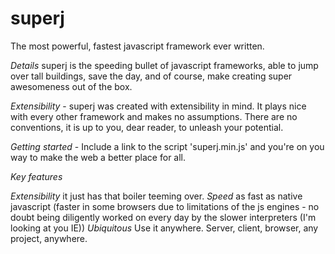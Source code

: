 superj
======
The most powerful, fastest javascript framework ever written.

_*Details*_
superj is the speeding bullet of javascript frameworks, able to jump over tall buildings, save the day, and of course, make creating super awesomeness out of the box.

_*Extensibility*_ - superj was created with extensibility in mind. It plays nice with every other framework and makes no assumptions. There are no conventions, it is up to you, dear reader, to unleash your potential.

_*Getting started*_ - Include a link to the script 'superj.min.js' and you're on you way to make the web a better place for all.

_*Key features*_

*Extensibility*
it just has that boiler teeming over.
_*Speed*_
as fast as native javascript (faster in some browsers due to limitations of the js engines - no doubt being diligently worked on every day by the slower interpreters (I'm looking at you IE))
_*Ubiquitous*_
Use it anywhere. Server, client, browser, any project, anywhere.

